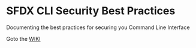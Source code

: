 # SFDX CLI Security Best Practices

Documenting the best practices for securing you Command Line Interface

Goto the [WIKI](https://github.com/JosephAllen/sfdx-cli-security-best-practices/wiki)
